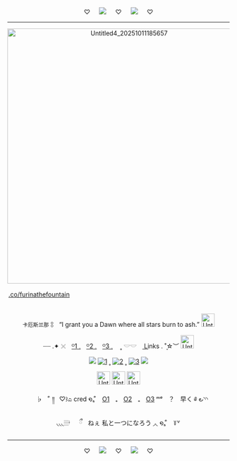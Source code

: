 <div align="center">
  

  
⠀

♡⠀⠀![](https://64.media.tumblr.com/dbc3bb610876fd76cc63f24b9aa3ce36/3cf57464da3c3279-2f/s400x600/8fb8cc874ef423a1f5bfcb5e4a55acc39a86560b.pnj)⠀⠀♡⠀⠀![](https://64.media.tumblr.com/dd61891a5737d894b41dbda9e9ca2f7c/3cf57464da3c3279-f2/s400x600/1d33016902b9010518e4d52ae56cb09f1bffa97a.pnj)⠀⠀♡

---

<img width="536" height="578" alt="Untitled4_20251011185657" src="https://github.com/user-attachments/assets/0f9ee901-b06b-4927-8f9e-f3a037ea9c75" />

[.co/furinathefountain](https://rentry.co/FurinaTheFountain)ㅤ ㅤ ㅤ ㅤㅤ ㅤㅤ ㅤㅤ ㅤㅤ ㅤㅤ ㅤㅤ ㅤㅤ ㅤㅤ ㅤㅤ ㅤㅤ ㅤㅤ ㅤㅤ ㅤ

`卡厄斯兰那` 𓃊ㅤ“I grant you a Dawn where all stars burn to ash.” <img width="30" height="30" alt="Untitled3_20251011173529" src="https://github.com/user-attachments/assets/4d490567-3761-4859-903e-6aa95083d3ed" />

┈┈ .✦ 𓏴ㅤ[ᴼ1 𓈒](https://furinathefountain.straw.page/)ㅤ[ᴼ2 𓈒](https://pronouns.cc/@FurinaTheFountain)ㅤ[ᴼ3 𓈒](https://furinathefountain.atabook.org/)ㅤ ˳ 𓎟𓎟ㅤ L͟i͟nks  .    ˚̣̣̣☆︶  <img width="30" height="30" alt="Untitled3_20251011173524" src="https://github.com/user-attachments/assets/29f461d8-a265-439c-9c00-e2f1e7c54dc5" />

![](https://64.media.tumblr.com/cc3ff266f483c5a7f45e730c008012ca/081686e8d961337c-05/s75x75_c1/232b0d8922388587bbdeaff1f21ebab539fb0a6f.webp) [![1](https://64.media.tumblr.com/63da2be9792f54be1a7cc71e47818bd0/828870b2d99689c2-b1/s75x75_c1/72514a3f363f3701c3bb830c89ce5d3a555aa3cf.pnj)](https://rentry.co/linkrose) ˳ [![2](https://64.media.tumblr.com/e15cdc53fe9810a04873f876f09a57e9/828870b2d99689c2-db/s75x75_c1/703fb8a8389c30b88b84ce08b67049e8891c9c70.pnj)](https://rentry.co/Rose1kins) ˳ [![3](https://64.media.tumblr.com/022a22573d89c8013404b4fcb91ab53f/828870b2d99689c2-53/s75x75_c1/dfaa245137fc6a286a52aad01fdd3d65574bdda9.pnj)](https://rentry.co/byiInts) ![](https://64.media.tumblr.com/7631269534214a041029ecbca648b216/081686e8d961337c-ac/s75x75_c1/8b12a48121e7f6fda02ac6a8780dc3423f42f927.gifv)

<img width="30" height="30" alt="Untitled3_20251011173526" src="https://github.com/user-attachments/assets/cd0dd292-df66-4f70-865a-f0113468ed86" />
<img width="30" height="30" alt="Untitled3_20251011173532" src="https://github.com/user-attachments/assets/568d46e4-102a-4f7d-9a01-a15335732d0b" />
<img width="30" height="30" alt="Untitled3_20251011173535" src="https://github.com/user-attachments/assets/20040699-d730-4067-8cae-1e5626cb1773" />

ㅤ
♭ ⠀ ᩧ ༎⠀♡꒱ಎ cred ໑ₛ ᩧㅤ[O1](https://x.com/nya_Deko)ㅤ₊ㅤ[O2](https://www.tumblr.com/evixah/796606449011851264?source=share)ㅤ₊ㅤ[O3](https://github.com/FurinaTheFountain) ᵐᵉㅤ？ㅤ早く ༅ ౿◝◝

◟◟◟𝄚𝅦 ㅤ ྀㅤねぇ 私と一つになろう ◞◟ ໑ₛ ᩧㅤ꒦꒷

---

♡⠀⠀![](https://64.media.tumblr.com/3643664eba779d8b99d48d77a50ff3f5/3cf57464da3c3279-fc/s400x600/6c06cb578fc72391e27b1c906728b7e7ebb9c417.pnj)⠀⠀♡⠀⠀![](https://64.media.tumblr.com/8640bf6f898aa935c575a15a93cef267/3cf57464da3c3279-c8/s400x600/78de646f94ecee3cad8e8bbd2b3a9b9b67c8f8d5.pnj)⠀⠀♡
  

  
⠀
